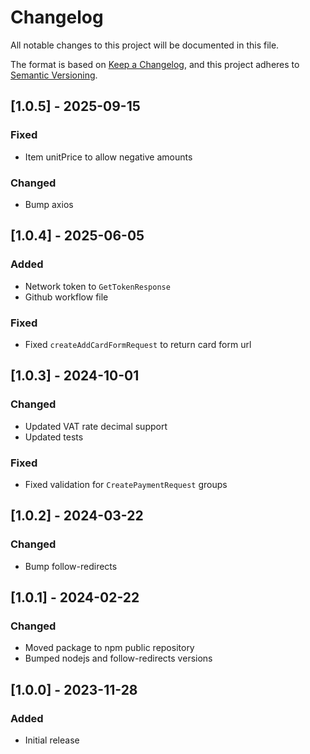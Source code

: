 # Changelog

All notable changes to this project will be documented in this file.

The format is based on [Keep a Changelog](https://keepachangelog.com/en/1.0.0/), and this project adheres to [Semantic Versioning](https://semver.org/spec/v2.0.0.html).

## [1.0.5] - 2025-09-15

### Fixed

- Item unitPrice to allow negative amounts

### Changed

- Bump axios

## [1.0.4] - 2025-06-05

### Added

- Network token to `GetTokenResponse`
- Github workflow file

### Fixed

- Fixed `createAddCardFormRequest` to return card form url

## [1.0.3] - 2024-10-01

### Changed

- Updated VAT rate decimal support
- Updated tests

### Fixed

- Fixed validation for `CreatePaymentRequest` groups

## [1.0.2] - 2024-03-22

### Changed

- Bump follow-redirects

## [1.0.1] - 2024-02-22

### Changed

- Moved package to npm public repository
- Bumped nodejs and follow-redirects versions

## [1.0.0] - 2023-11-28

### Added

- Initial release
